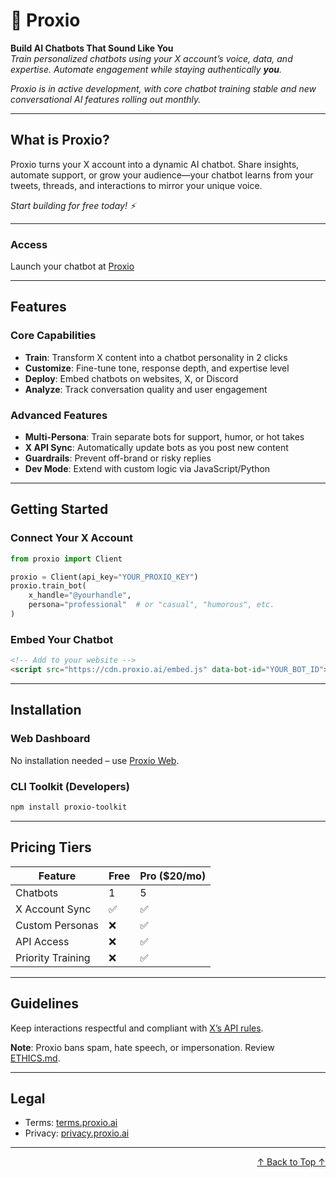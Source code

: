 # 🤖 Proxio  
**Build AI Chatbots That Sound Like You**  
*Train personalized chatbots using your X account’s voice, data, and expertise. Automate engagement while staying authentically **you**.*  

*Proxio is in active development, with core chatbot training stable and new conversational AI features rolling out monthly.*  

---

## What is Proxio?  
Proxio turns your X account into a dynamic AI chatbot. Share insights, automate support, or grow your audience—your chatbot learns from your tweets, threads, and interactions to mirror your unique voice.  

*Start building for free today! ⚡*  

---  
### Access  
Launch your chatbot at [Proxio](https://proxio.ai)  

---  
## Features  
### Core Capabilities  
- **Train**: Transform X content into a chatbot personality in 2 clicks  
- **Customize**: Fine-tune tone, response depth, and expertise level  
- **Deploy**: Embed chatbots on websites, X, or Discord  
- **Analyze**: Track conversation quality and user engagement  

### Advanced Features  
- **Multi-Persona**: Train separate bots for support, humor, or hot takes  
- **X API Sync**: Automatically update bots as you post new content  
- **Guardrails**: Prevent off-brand or risky replies  
- **Dev Mode**: Extend with custom logic via JavaScript/Python  

---  
## Getting Started  
### Connect Your X Account  
```python  
from proxio import Client  

proxio = Client(api_key="YOUR_PROXIO_KEY")  
proxio.train_bot(  
    x_handle="@yourhandle",  
    persona="professional"  # or "casual", "humorous", etc.  
)  
```  

### Embed Your Chatbot  
```html  
<!-- Add to your website -->  
<script src="https://cdn.proxio.ai/embed.js" data-bot-id="YOUR_BOT_ID"></script>  
```  

---  
## Installation  
### Web Dashboard  
No installation needed – use [Proxio Web](https://app.proxio.ai).  

### CLI Toolkit (Developers)  
```bash  
npm install proxio-toolkit  
```  

---  
## Pricing Tiers  
| Feature               | Free         | Pro ($20/mo) |  
|-----------------------|--------------|--------------|  
| Chatbots              | 1            | 5            |  
| X Account Sync        | ✅           | ✅           |  
| Custom Personas       | ❌           | ✅           |  
| API Access            | ❌           | ✅           |  
| Priority Training     | ❌           | ✅           |  

---  
## Guidelines  
Keep interactions respectful and compliant with [X’s API rules](https://developer.twitter.com).  

**Note**: Proxio bans spam, hate speech, or impersonation. Review [ETHICS.md](ETHICS.md).  

---  
## Legal  
- Terms: [terms.proxio.ai](https://proxio.ai/terms)  
- Privacy: [privacy.proxio.ai](https://proxio.ai/privacy)  

---  
<p align="right">  
  <a href="#readme-top">↑ Back to Top ↑</a>  
</p>  
